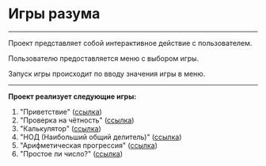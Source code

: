 # **Игры разума**

---

Проект представляет собой интерактивное действие с пользователем.

Пользователю предоставляется меню с выбором игры.

Запуск игры происходит по вводу значения игры в меню.

----

**Проект реализует следующие игры:**

1. "Приветствие" ([ссылка](https://github.com/user-attachments/assets/cf674776-9b6f-40df-95c6-36eba4dc3f11 "Greet"))
2. "Проверка на чётность" ([ссылка](https://github.com/user-attachments/assets/4bb40bfb-c9ab-4c4e-be5c-7bd4c36f1b0d "Even"))
3. "Калькулятор" ([ссылка](https://github.com/user-attachments/assets/b9a4cef1-e46f-4b03-85f5-6ea3970931e0 "Calulate"))
4. "НОД (Наибольший общий делитель)" ([ссылка](https://github.com/user-attachments/assets/e49b8e01-a451-4935-81c2-b5b90d06ab83 "GCD"))
5. "Арифметическая прогрессия" ([ссылка](https://github.com/user-attachments/assets/17540b49-1532-4666-b958-e854c5e9197a "Progression"))
6. "Простое ли число?" ([ссылка](https://github.com/user-attachments/assets/4fdc5cef-0f02-4ac9-a0be-fae3d77097e4 "Prime"))
